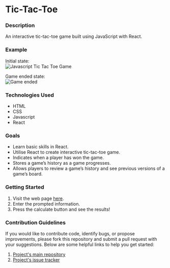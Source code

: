 # Tic-Tac-Toe

### Description
An interactive tic-tac-toe game built using JavaScript with React.

### Example
Initial state:<br>
![Javascript Tic Tac Toe Game](https://user-images.githubusercontent.com/74436899/101283467-775a5280-37d2-11eb-8803-24997bb3b30c.png "JavaScript Tic Tac Toe Game")

Game ended state:<br>
![Game ended](https://user-images.githubusercontent.com/74436899/101283524-d5873580-37d2-11eb-9f4e-067886fbeb10.png "Game ended")

### Technologies Used
* HTML
* CSS
* Javascript
* React

### Goals
* Learn basic skills in React.
* Utilise React to create interactive tic-tac-toe game.
* Indicates when a player has won the game.
* Stores a game’s history as a game progresses.
* Allows players to review a game’s history and see previous versions of a game’s board.

### Getting Started
1. Visit the web page [here](https://daniel-tsiang-tic-tac-toe.netlify.app/).
2. Enter the prompted information.
3. Press the calculate button and see the results!

### Contribution Guidelines
If you would like to contribute code, identify bugs, or propose improvements, please fork this repository and submit a pull request with your suggestions. Below are some helpful links to help you get started:
1. [Project's main repository](https://github.com/DanielTsiang/tic-tac-toe-JSwithReact)
2. [Project's issue tracker](https://github.com/DanielTsiang/tic-tac-toe-JSwithReact/issues)
